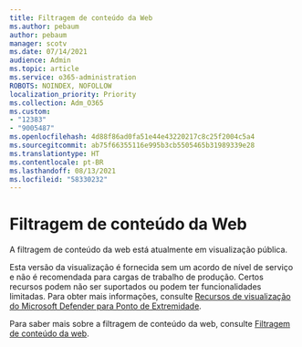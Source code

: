 ```yaml
---
title: Filtragem de conteúdo da Web
ms.author: pebaum
author: pebaum
manager: scotv
ms.date: 07/14/2021
audience: Admin
ms.topic: article
ms.service: o365-administration
ROBOTS: NOINDEX, NOFOLLOW
localization_priority: Priority
ms.collection: Adm_O365
ms.custom:
- "12383"
- "9005487"
ms.openlocfilehash: 4d88f86ad0fa51e44e43220217c8c25f2004c5a4
ms.sourcegitcommit: ab75f66355116e995b3cb5505465b31989339e28
ms.translationtype: HT
ms.contentlocale: pt-BR
ms.lasthandoff: 08/13/2021
ms.locfileid: "58330232"
---
```

# <a name="web-content-filtering"></a>Filtragem de conteúdo da Web

A filtragem de conteúdo da web está atualmente em visualização pública.

Esta versão da visualização é fornecida sem um acordo de nível de serviço e não é recomendada para cargas de trabalho de produção. Certos recursos podem não ser suportados ou podem ter funcionalidades limitadas. Para obter mais informações, consulte [Recursos de visualização do Microsoft Defender para Ponto de Extremidade](https://docs.microsoft.com/microsoft-365/security/defender-endpoint/preview).

Para saber mais sobre a filtragem de conteúdo da web, consulte [Filtragem de conteúdo da web](https://docs.microsoft.com/microsoft-365/security/defender-endpoint/web-content-filtering).